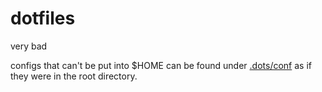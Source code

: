 # dotfiles

very bad

configs that can't be put into $HOME can be found under [.dots/conf](/.dots/conf) as if they were in the root directory.